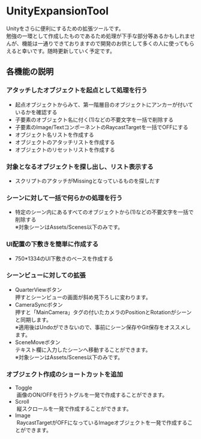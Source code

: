 # UnityExpansionTool
Unityをさらに便利にするための拡張ツールです。<br>
勉強の一環として作成したものであるため処理が下手な部分等あるかもしれませんが、機能は一通りできておりますので開発のお供として多くの人に使ってもらえると幸いです。随時更新していく予定です。

## 各機能の説明
### アタッチしたオブジェクトを起点として処理を行う
* 起点オブジェクトからみて、第一階層目のオブジェクトにアンカーが付いているかを確認する
* 子要素のオブジェクト名に付く(1)などの不要文字を一括で削除する
* 子要素のImage/TextコンポーネントのRaycastTargetを一括でOFFにする
* オブジェクト名リストを作成する
* オブジェクトのアタッチリストを作成する
* オブジェクトのリセットリストを作成する

### 対象となるオブジェクトを探し出し、リスト表示する
* スクリプトのアタッチがMissingとなっているものを探しだす

### シーンに対して一括で何らかの処理を行う
* 特定のシーン内にあるすべてのオブジェクトから(1)などの不要文字を一括で削除する<br>
  ※対象シーンはAssets/Scenes以下のみです。

### UI配置の下敷きを簡単に作成する
* 750*1334のUI下敷きのベースを作成する

### シーンビューに対しての拡張
* QuarterViewボタン<br>
  押すとシーンビューの画面が斜め見下ろしに変わります。
* CameraSyncボタン<br>
  押すと「MainCamera」タグの付いたカメラのPositionとRotationがシーンと同期します。<br>
  ※適用後はUndoができないので、事前にシーン保存やGit保存をオススメします。
* SceneMoveボタン<br>
  テキスト欄に入力したシーンへ移動することができます。<br>
  ※対象シーンはAssets/Scenes以下のみです。

### オブジェクト作成のショートカットを追加
* Toggle<br>
  画像のON/OFFを行うトグルを一発で作成することができます。 
* Scroll<br>
  縦スクロールを一発で作成することができます。
* Image<br>
  RaycastTargetがOFFになっているImageオブジェクトを一発で作成することができます。
